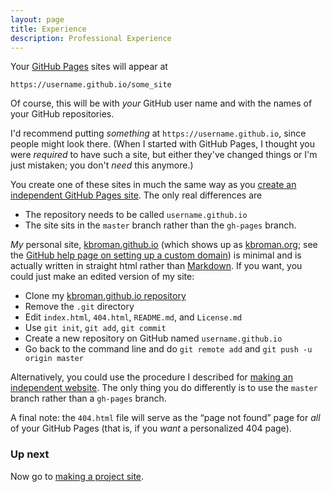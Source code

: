 ```yaml
---
layout: page
title: Experience
description: Professional Experience
---
```


Your [GitHub Pages](https://pages.github.com) sites will appear at

    https://username.github.io/some_site

Of course, this will be with _your_ GitHub user name and with the
names of your GitHub repositories.

I'd recommend putting _something_ at `https://username.github.io`,
since people might look there. (When I started with GitHub Pages, I
thought you were _required_ to have such a site, but either they've
changed things or I'm just mistaken; you don't _need_ this anymore.)

You create one of these sites in much the same way as you
[create an independent GitHub Pages site](independent_site). The only
real differences are

- The repository needs to be called `username.github.io`
- The site sits in the `master` branch rather than the `gh-pages` branch.

_My_ personal site, [kbroman.github.io](https://kbroman.github.io)
(which shows up as [kbroman.org](https://kbroman.org); see the
[GitHub help page on setting up a custom domain](https://help.github.com/articles/setting-up-a-custom-domain-with-github-pages))
is minimal and is actually written in straight html rather than
[Markdown](https://daringfireball.net/projects/markdown/). If you
want, you could just make an edited version of my site:

- Clone my
  [kbroman.github.io repository](https://github.com/kbroman/kbroman.github.io)
- Remove the `.git` directory
- Edit `index.html`, `404.html`, `README.md`, and `License.md`
- Use `git init`, `git add`, `git commit`
- Create a new repository on GitHub named `username.github.io`
- Go back to the command line and do `git remote add` and
  `git push -u origin master`

Alternatively, you could use the procedure I described for
[making an independent website](independent_site.html). The only thing
you do differently is to use the `master` branch rather than a
`gh-pages` branch.

A final note: the `404.html` file will serve as the &ldquo;page not
found&rdquo; page for _all_ of your GitHub Pages (that is, if you
_want_ a personalized 404 page).

### Up next

Now go to [making a project site](project_site.html).
